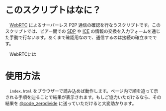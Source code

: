 # このスクリプトはなに？
　[WebRTC](https://developer.mozilla.org/ja/docs/Web/API/WebRTC_API) によるサーバーレス P2P 通信の確認を行なうスクリプトです。このスクリプトでは、ピアー間での [SDP](https://developer.mozilla.org/ja/docs/Web/API/WebRTC_API/Protocols#sdp) や [ICE](https://developer.mozilla.org/ja/docs/Web/API/WebRTC_API/Protocols#ice) の情報の交換を入力フォームを通じた手動で行ないます。あくまで確認用なので、通信するのは接続の確立までです。

　WebRTCには
# 使用方法
　``index.html`` をブラウザーで読み込めば動作します。ページ内で順を追って示される手順を辿ることで結果が表示されます。もしご協力いただけるなら、その結果を [@code_zerodivide](https://twitter.com/code_zerodevide) に送っていただけると大変助かります。